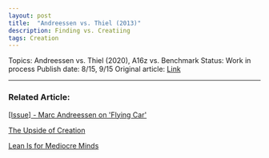 ```yaml
---
layout: post
title:  "Andreessen vs. Thiel (2013)"
description: Finding vs. Creatiing 
tags: Creation
---
```


Topics: Andreessen vs. Thiel (2020), A16z vs. Benchmark
Status: Work in process 
Publish date: 8/15, 9/15
Original article: [Link](https://web.archive.org/web/20200622055009/https://www.wormh0le.com/2019/06/12/games2.html)

---

### Related Article: 

[[Issue] - Marc Andreessen on 'Flying Car'](https://allenleein.github.io/2020/03/11/pmarca-flying-car.html)

[The Upside of Creation](https://allenleein.github.io/2019/06/11/gamesthoery1.html)

[Lean Is for Mediocre Minds](https://allenleein.github.io/2019/12/06/lean-mediocre.html)